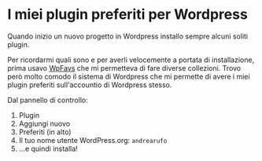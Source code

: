 # I miei plugin preferiti per Wordpress

Quando inizio un nuovo progetto in Wordpress installo sempre alcuni soliti plugin.

Per ricordarmi quali sono e per averli velocemente a portata di installazione, prima usavo [WpFavs](https://wpfavs.com/) che mi permetteva di fare diverse collezioni. Trovo però molto comodo il sistema di Wordpress che mi permette di avere i miei plugin preferiti sull'accountio di Wordpress stesso.

Dal pannello di controllo:

1. Plugin
2. Aggiungi nuovo
3. Preferiti (in alto)
4. Il tuo nome utente WordPress.org: `andrearufo`
5. ...e quindi installa!
